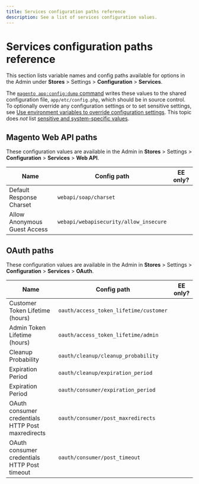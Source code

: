 ```yaml
---
title: Services configuration paths reference
description: See a list of services configuration values.
---
```


# Services configuration paths reference

This section lists variable names and config paths available for options in the Admin under **Stores** > Settings > **Configuration** > **Services**.

The [`magento app:config:dump` command](../cli/export-configuration.md) writes these values to the shared configuration file, `app/etc/config.php`, which should be in source control. To optionally override any configuration settings or to set sensitive settings, see [Use environment variables to override configuration settings](override-config-settings.md#environment-variables). This topic does _not_ list [sensitive and system-specific values](config-reference-sens.md).

## Magento Web API paths

These configuration values are available in the Admin in **Stores** > Settings > **Configuration** > **Services** > **Web API**.

| Name  | Config path | EE only? |
|--------------|--------------|--------------|
| Default Response Charset | `webapi/soap/charset` | <!-- ![Not EE-only][red-x] --> |
| Allow Anonymous Guest Access | `webapi/webapisecurity/allow_insecure` | <!-- ![Not EE-only][red-x] --> |

## OAuth paths

These configuration values are available in the Admin in **Stores** > Settings > **Configuration** > **Services** > **OAuth**.

| Name  | Config path | EE only? |
|--------------|--------------|--------------|
| Customer Token Lifetime (hours) | `oauth/access_token_lifetime/customer` | <!-- ![Not EE-only][red-x] --> |
| Admin Token Lifetime (hours) | `oauth/access_token_lifetime/admin` | <!-- ![Not EE-only][red-x] --> |
| Cleanup Probability | `oauth/cleanup/cleanup_probability` | <!-- ![Not EE-only][red-x] --> |
| Expiration Period | `oauth/cleanup/expiration_period` | <!-- ![Not EE-only][red-x] --> |
| Expiration Period | `oauth/consumer/expiration_period` | <!-- ![Not EE-only][red-x] --> |
| OAuth consumer credentials HTTP Post maxredirects | `oauth/consumer/post_maxredirects` | <!-- ![Not EE-only][red-x] --> |
| OAuth consumer credentials HTTP Post timeout | `oauth/consumer/post_timeout` | <!-- ![Not EE-only][red-x] --> |

<!-- link definitions -->

[ee]: ../../assets/configuration/cloud-ee.png
[red-x]: ../../assets/configuration/red-x.png
